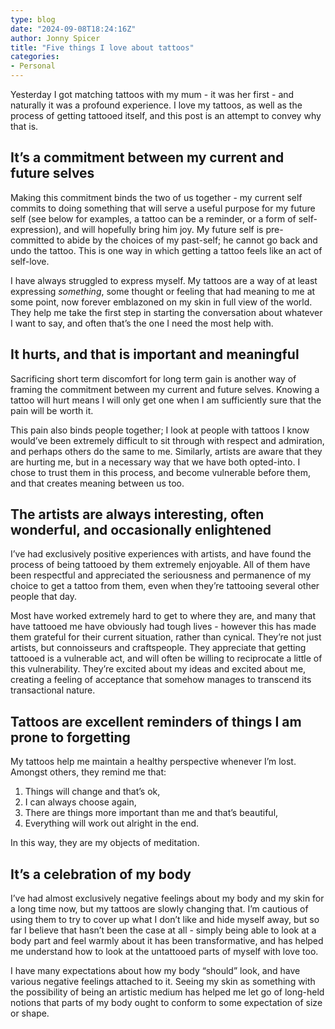 ```yaml
---
type: blog
date: "2024-09-08T18:24:16Z"
author: Jonny Spicer
title: "Five things I love about tattoos"
categories:
- Personal
---
```

Yesterday I got matching tattoos with my mum - it was her first - and naturally it was a profound experience. I love my tattoos, as well as the process of getting tattooed itself, and this post is an attempt to convey why that is.

## It’s a commitment between my current and future selves

Making this commitment binds the two of us together - my current self commits to doing something that will serve a useful purpose for my future self (see below for examples, a tattoo can be a reminder, or a form of self-expression), and will hopefully bring him joy. My future self is pre-committed to abide by the choices of my past-self; he cannot go back and undo the tattoo. This is one way in which getting a tattoo feels like an act of self-love. 

I have always struggled to express myself. My tattoos are a way of at least expressing *something*, some thought or feeling that had meaning to me at some point, now forever emblazoned on my skin in full view of the world. They help me take the first step in starting the conversation about whatever I want to say, and often that’s the one I need the most help with. 

## It hurts, and that is important and meaningful

Sacrificing short term discomfort for long term gain is another way of framing the commitment between my current and future selves. Knowing a tattoo will hurt means I will only get one when I am sufficiently sure that the pain will be worth it. 

This pain also binds people together; I look at people with tattoos I know would’ve been extremely difficult to sit through with respect and admiration, and perhaps others do the same to me. Similarly, artists are aware that they are hurting me, but in a necessary way that we have both opted-into. I chose to trust them in this process, and become vulnerable before them, and that creates meaning between us too.

## The artists are always interesting, often wonderful, and occasionally enlightened

I’ve had exclusively positive experiences with artists, and have found the process of being tattooed by them extremely enjoyable. All of them have been respectful and appreciated the seriousness and permanence of my choice to get a tattoo from them, even when they’re tattooing several other people that day. 

Most have worked extremely hard to get to where they are, and many that have tattooed me have obviously had tough lives - however this has made them grateful for their current situation, rather than cynical. They’re not just artists, but connoisseurs and craftspeople. They appreciate that getting tattooed is a vulnerable act, and will often be willing to reciprocate a little of this vulnerability. They’re excited about my ideas and excited about me, creating a feeling of acceptance that somehow manages to transcend its transactional nature.

## Tattoos are excellent reminders of things I am prone to forgetting

My tattoos help me maintain a healthy perspective whenever I’m lost. Amongst others, they remind me that:

1. Things will change and that’s ok,
2. I can always choose again,
3. There are things more important than me and that’s beautiful,
4. Everything will work out alright in the end. 

In this way, they are my objects of meditation. 

## It’s a celebration of my body

I’ve had almost exclusively negative feelings about my body and my skin for a long time now, but my tattoos are slowly changing that. I’m cautious of using them to try to cover up what I don’t like and hide myself away, but so far I believe that hasn’t been the case at all - simply being able to look at a body part and feel warmly about it has been transformative, and has helped me understand how to look at the untattooed parts of myself with love too. 

I have many expectations about how my body “should” look, and have various negative feelings attached to it. Seeing my skin as something with the possibility of being an artistic medium has helped me let go of long-held notions that parts of my body ought to conform to some expectation of size or shape.